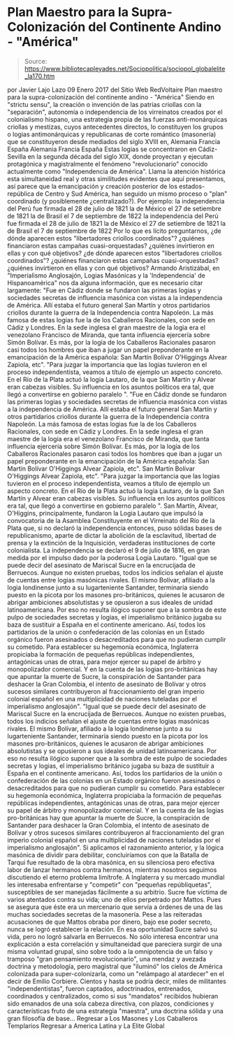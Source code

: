 # Plan Maestro para la Supra-Colonización del Continente Andino - "América"

> Source: https://www.bibliotecapleyades.net/Sociopolitica/sociopol_globalelite_la170.htm

por Javier Lajo Lazo 09 Enero 2017
del Sitio Web RedVoltaire
Plan maestro para la supra-colonización
del continente andino - "América"
Siendo en "strictu sensu", la creación o invención de las patrias criollas con la "separación", autonomía o independencia de los virreinatos creados por el colonialismo hispano, una estrategia propia de las fuerzas anti-monárquicas criollas y mestizas, cuyos antecedentes directos, lo constituyen los grupos o logias antimonárquicas y republicanas de corte romántico (masonería) que se constituyeron desde mediados del siglo XVIII en,
Alemania Francia España
Alemania
Francia
España
Estas logias se concentraron en Cádiz-Sevilla en la segunda década del siglo XIX, donde proyectan y ejecutan protagónica y magistralmente el fenómeno "revolucionario" conocido actualmente como "Independencia de América". Llama la atención histórica esta simultaneidad real y otras similitudes evidentes que aquí presentamos, así parece que la emancipación y creación posterior de los estados-república de Centro y Sud América, han seguido un mismo proceso o "plan" coordinado (y posiblemente ¿centralizado?).
Por ejemplo:
la independencia del Perú fue firmada el 28 de julio de 1821 la de México el 27 de setiembre de 1821 la de Brasil el 7 de septiembre de 1822
la independencia del Perú fue firmada el 28 de julio de 1821
la de México el 27 de setiembre de 1821
la de Brasil el 7 de septiembre de 1822
Por lo que es lícito preguntarnos,
¿de dónde aparecen estos "libertadores criollos coordinados"? ¿quiénes financiaron estas campañas cuasi-orquestadas? ¿quiénes invirtieron en ellas y con qué objetivos?
¿de dónde aparecen estos "libertadores criollos coordinados"?
¿quiénes financiaron estas campañas cuasi-orquestadas?
¿quiénes invirtieron en ellas y con qué objetivos?
Armando Aristizábal, en "Imperialismo Anglosajón, Logias Masónicas y la 'Independencia' de Hispanoamérica" nos da alguna información, que es necesario citar largamente:
"Fue en Cádiz donde se fundaron las primeras logias y sociedades secretas de influencia masónica con vistas a la independencia de América. Allí estaba el futuro general San Martín y otros partidarios criollos durante la guerra de la Independencia contra Napoleón. La más famosa de estas logias fue la de los Caballeros Racionales, con sede en Cádiz y Londres. En la sede inglesa el gran maestre de la logia era el venezolano Francisco de Miranda, que tanta influencia ejercería sobre Simón Bolívar. Es más, por la logia de los Caballeros Racionales pasaron casi todos los hombres que iban a jugar un papel preponderante en la emancipación de la América española: San Martín Bolívar O'Higgings Alvear Zapiola, etc". "Para juzgar la importancia que las logias tuvieron en el proceso independentista, veamos a título de ejemplo un aspecto concreto. En el Río de la Plata actuó la logia Lautaro, de la que San Martín y Alvear eran cabezas visibles. Su influencia en los asuntos políticos era tal, que llegó a convertirse en gobierno paralelo ".
"Fue en Cádiz donde se fundaron las primeras logias y sociedades secretas de influencia masónica con vistas a la independencia de América.
Allí estaba el futuro general San Martín y otros partidarios criollos durante la guerra de la Independencia contra Napoleón.
La más famosa de estas logias fue la de los Caballeros Racionales, con sede en Cádiz y Londres. En la sede inglesa el gran maestre de la logia era el venezolano Francisco de Miranda, que tanta influencia ejercería sobre Simón Bolívar.
Es más, por la logia de los Caballeros Racionales pasaron casi todos los hombres que iban a jugar un papel preponderante en la emancipación de la América española:
San Martín Bolívar O'Higgings Alvear Zapiola, etc".
San Martín
Bolívar
O'Higgings
Alvear
Zapiola, etc".
"Para juzgar la importancia que las logias tuvieron en el proceso independentista, veamos a título de ejemplo un aspecto concreto.
En el Río de la Plata actuó la logia Lautaro, de la que San Martín y Alvear eran cabezas visibles.
Su influencia en los asuntos políticos era tal, que llegó a convertirse en gobierno paralelo ".
San Martín, Alvear, O'Higgins, principalmente, fundaron la Logia Lautaro que impulsó la convocatoria de la Asamblea Constituyente en el Virreinato del Río de la Plata que, si no declaró la independencia entonces, puso sólidas bases de republicanismo, aparte de dictar la abolición de la esclavitud, libertad de prensa y la extinción de la Inquisición, verdaderas instituciones de corte colonialista.
La independencia se declaró el 9 de julio de 1816, en gran medida por el impulso dado por la poderosa Logia Lautaro.
"Igual que se puede decir del asesinato de Mariscal Sucre en la encrucijada de Berruecos. Aunque no existen pruebas, todos los indicios señalan el ajuste de cuentas entre logias masónicas rivales. El mismo Bolívar, afiliado a la logia londinense junto a su lugarteniente Santander, terminaría siendo puesto en la picota por los masones pro-británicos, quienes le acusaron de abrigar ambiciones absolutistas y se opusieron a sus ideales de unidad latinoamericana. Por eso no resulta ilógico suponer que a la sombra de este pulpo de sociedades secretas y logias, el imperialismo británico jugaba su baza de sustituir a España en el continente americano. Así, todos los partidarios de la unión o confederación de las colonias en un Estado orgánico fueron asesinados o desacreditados para que no pudieran cumplir su cometido. Para establecer su hegemonía económica, Inglaterra propiciaba la formación de pequeñas repúblicas independientes, antagónicas unas de otras, para mejor ejercer su papel de árbitro y monopolizador comercial. Y en la cuenta de las logias pro-británicas hay que apuntar la muerte de Sucre, la conspiración de Santander para deshacer la Gran Colombia, el intento de asesinato de Bolívar y otros sucesos similares contribuyeron al fraccionamiento del gran imperio colonial español en una multiplicidad de naciones tuteladas por el imperialismo anglosajón".
"Igual que se puede decir del asesinato de Mariscal Sucre en la encrucijada de Berruecos. Aunque no existen pruebas, todos los indicios señalan el ajuste de cuentas entre logias masónicas rivales. El mismo Bolívar, afiliado a la logia londinense junto a su lugarteniente Santander, terminaría siendo puesto en la picota por los masones pro-británicos, quienes le acusaron de abrigar ambiciones absolutistas y se opusieron a sus ideales de unidad latinoamericana. Por eso no resulta ilógico suponer que a la sombra de este pulpo de sociedades secretas y logias, el imperialismo británico jugaba su baza de sustituir a España en el continente americano.
Así, todos los partidarios de la unión o confederación de las colonias en un Estado orgánico fueron asesinados o desacreditados para que no pudieran cumplir su cometido.
Para establecer su hegemonía económica, Inglaterra propiciaba la formación de pequeñas repúblicas independientes, antagónicas unas de otras, para mejor ejercer su papel de árbitro y monopolizador comercial.
Y en la cuenta de las logias pro-británicas hay que apuntar la muerte de Sucre, la conspiración de Santander para deshacer la Gran Colombia, el intento de asesinato de Bolívar y otros sucesos similares contribuyeron al fraccionamiento del gran imperio colonial español en una multiplicidad de naciones tuteladas por el imperialismo anglosajón".
Si aplicamos el razonamiento anterior, y la lógica masónica de dividir para debilitar, concluiríamos con que la Batalla de Tarqui fue resultado de la obra masónica, en su silenciosa pero efectiva labor de lanzar hermanos contra hermanos, mientras nosotros seguimos discutiendo el eterno problema limítrofe. A Inglaterra y su mercado mundial les interesaba enfrentarse y "competir" con "pequeñas repúbliquetas", susceptibles de ser manejadas fácilmente a su arbitrio. Sucre fue víctima de varios atentados contra su vida; uno de ellos perpetrado por Mattos. Pues se asegura que éste era un mercenario que servía a órdenes de una de las muchas sociedades secretas de la masonería.
Pese a las reiteradas acusaciones de que Mattos obraba por dinero, bajo ese poder secreto, nunca se logró establecer la relación. En esa oportunidad Sucre salvó su vida, pero no logró salvarla en Berruecos. No sólo interesa encontrar una explicación a esta correlación y simultaneidad que pareciera surgir de una misma voluntad grupal, sino sobre todo a la omnipotencia de un falso y tramposo "gran pensamiento revolucionario", una mendaz y avezada doctrina y metodología, pero magistral que "iluminó" los cielos de América colonizada para super-colonizarla, como un "relámpago al atardecer" en el decir de Emilio Corbiere.
Cientos y hasta se podría decir, miles de militantes "independentistas", fueron captados, adoctrinados, entrenados, coordinados y centralizados, como si sus "mandatos" recibidos hubieran sido emanados de una sola cabeza directiva, con plazos, condiciones y características fruto de una estrategia "maestra", una doctrina sólida y una gran filosofía de base...
Regresar a Los Masones y Los Caballeros Templarios
Regresar a America Latina y La Elite Global

